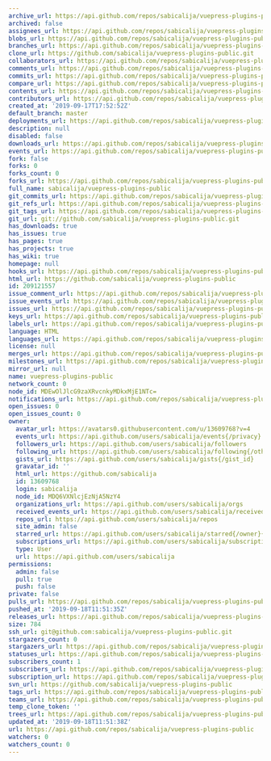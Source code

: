 ```yaml
---
archive_url: https://api.github.com/repos/sabicalija/vuepress-plugins-public/{archive_format}{/ref}
archived: false
assignees_url: https://api.github.com/repos/sabicalija/vuepress-plugins-public/assignees{/user}
blobs_url: https://api.github.com/repos/sabicalija/vuepress-plugins-public/git/blobs{/sha}
branches_url: https://api.github.com/repos/sabicalija/vuepress-plugins-public/branches{/branch}
clone_url: https://github.com/sabicalija/vuepress-plugins-public.git
collaborators_url: https://api.github.com/repos/sabicalija/vuepress-plugins-public/collaborators{/collaborator}
comments_url: https://api.github.com/repos/sabicalija/vuepress-plugins-public/comments{/number}
commits_url: https://api.github.com/repos/sabicalija/vuepress-plugins-public/commits{/sha}
compare_url: https://api.github.com/repos/sabicalija/vuepress-plugins-public/compare/{base}...{head}
contents_url: https://api.github.com/repos/sabicalija/vuepress-plugins-public/contents/{+path}
contributors_url: https://api.github.com/repos/sabicalija/vuepress-plugins-public/contributors
created_at: '2019-09-17T17:52:52Z'
default_branch: master
deployments_url: https://api.github.com/repos/sabicalija/vuepress-plugins-public/deployments
description: null
disabled: false
downloads_url: https://api.github.com/repos/sabicalija/vuepress-plugins-public/downloads
events_url: https://api.github.com/repos/sabicalija/vuepress-plugins-public/events
fork: false
forks: 0
forks_count: 0
forks_url: https://api.github.com/repos/sabicalija/vuepress-plugins-public/forks
full_name: sabicalija/vuepress-plugins-public
git_commits_url: https://api.github.com/repos/sabicalija/vuepress-plugins-public/git/commits{/sha}
git_refs_url: https://api.github.com/repos/sabicalija/vuepress-plugins-public/git/refs{/sha}
git_tags_url: https://api.github.com/repos/sabicalija/vuepress-plugins-public/git/tags{/sha}
git_url: git://github.com/sabicalija/vuepress-plugins-public.git
has_downloads: true
has_issues: true
has_pages: true
has_projects: true
has_wiki: true
homepage: null
hooks_url: https://api.github.com/repos/sabicalija/vuepress-plugins-public/hooks
html_url: https://github.com/sabicalija/vuepress-plugins-public
id: 209121557
issue_comment_url: https://api.github.com/repos/sabicalija/vuepress-plugins-public/issues/comments{/number}
issue_events_url: https://api.github.com/repos/sabicalija/vuepress-plugins-public/issues/events{/number}
issues_url: https://api.github.com/repos/sabicalija/vuepress-plugins-public/issues{/number}
keys_url: https://api.github.com/repos/sabicalija/vuepress-plugins-public/keys{/key_id}
labels_url: https://api.github.com/repos/sabicalija/vuepress-plugins-public/labels{/name}
language: HTML
languages_url: https://api.github.com/repos/sabicalija/vuepress-plugins-public/languages
license: null
merges_url: https://api.github.com/repos/sabicalija/vuepress-plugins-public/merges
milestones_url: https://api.github.com/repos/sabicalija/vuepress-plugins-public/milestones{/number}
mirror_url: null
name: vuepress-plugins-public
network_count: 0
node_id: MDEwOlJlcG9zaXRvcnkyMDkxMjE1NTc=
notifications_url: https://api.github.com/repos/sabicalija/vuepress-plugins-public/notifications{?since,all,participating}
open_issues: 0
open_issues_count: 0
owner:
  avatar_url: https://avatars0.githubusercontent.com/u/13609768?v=4
  events_url: https://api.github.com/users/sabicalija/events{/privacy}
  followers_url: https://api.github.com/users/sabicalija/followers
  following_url: https://api.github.com/users/sabicalija/following{/other_user}
  gists_url: https://api.github.com/users/sabicalija/gists{/gist_id}
  gravatar_id: ''
  html_url: https://github.com/sabicalija
  id: 13609768
  login: sabicalija
  node_id: MDQ6VXNlcjEzNjA5NzY4
  organizations_url: https://api.github.com/users/sabicalija/orgs
  received_events_url: https://api.github.com/users/sabicalija/received_events
  repos_url: https://api.github.com/users/sabicalija/repos
  site_admin: false
  starred_url: https://api.github.com/users/sabicalija/starred{/owner}{/repo}
  subscriptions_url: https://api.github.com/users/sabicalija/subscriptions
  type: User
  url: https://api.github.com/users/sabicalija
permissions:
  admin: false
  pull: true
  push: false
private: false
pulls_url: https://api.github.com/repos/sabicalija/vuepress-plugins-public/pulls{/number}
pushed_at: '2019-09-18T11:51:35Z'
releases_url: https://api.github.com/repos/sabicalija/vuepress-plugins-public/releases{/id}
size: 784
ssh_url: git@github.com:sabicalija/vuepress-plugins-public.git
stargazers_count: 0
stargazers_url: https://api.github.com/repos/sabicalija/vuepress-plugins-public/stargazers
statuses_url: https://api.github.com/repos/sabicalija/vuepress-plugins-public/statuses/{sha}
subscribers_count: 1
subscribers_url: https://api.github.com/repos/sabicalija/vuepress-plugins-public/subscribers
subscription_url: https://api.github.com/repos/sabicalija/vuepress-plugins-public/subscription
svn_url: https://github.com/sabicalija/vuepress-plugins-public
tags_url: https://api.github.com/repos/sabicalija/vuepress-plugins-public/tags
teams_url: https://api.github.com/repos/sabicalija/vuepress-plugins-public/teams
temp_clone_token: ''
trees_url: https://api.github.com/repos/sabicalija/vuepress-plugins-public/git/trees{/sha}
updated_at: '2019-09-18T11:51:38Z'
url: https://api.github.com/repos/sabicalija/vuepress-plugins-public
watchers: 0
watchers_count: 0
---
```


